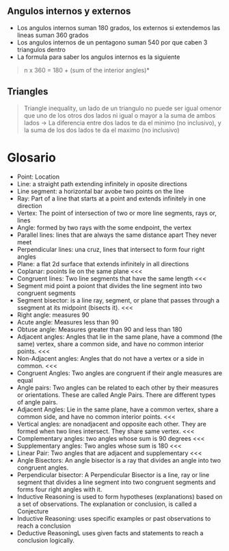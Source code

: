 ## Angulos internos y externos
- Los angulos internos suman 180 grados, los externos si extendemos las lineas suman 360 grados
- Los angulos internos de un pentagono suman  540 por que caben 3 triangulos dentro
- La formula para saber los angulos internos es la siguiente
> n x 360 = 180 + (sum of the interior angles)*


## Triangles
> Triangle inequality, un lado de un triangulo no puede ser igual omenor que uno de los otros dos lados ni igual o mayor a la suma de ambos lados -> La diferencia entre dos lados te da el minimo (no inclusivo), y la suma de los dos lados te da el maximo (no inclusivo)


# Glosario
- Point: Location
- Line: a straight path extending infinitely in oposite directions
- Line segment: a horizontal bar avobe two points on the line
- Ray: Part of a line that starts at a point and extends infinitely in one direction
- Vertex: The point of intersection of two or more line segments, rays or, lines
- Angle: formed by two rays with the some endpoint, the vertex
- Parallel lines: lines that are always the same distance apart They never meet
- Perpendicular lines: una cruz, lines that intersect to form four right angles
- Plane: a flat 2d surface that extends infinitely in all directions
- Coplanar: pooints lie on the same plane <<<
- Congruent lines: Two line segments that have the same length <<<
- Segment mid point a poiont that divides the line segment into two congruent segments
- Segment bisector: is a line ray, segment, or plane that passes through a ssegment at its midpoint (bisects it). <<< 
- Right angle: measures 90
- Acute angle: Measures less than 90
- Obtuse angle: Measures greater than 90 and less than 180
- Adjacent angles: Angles that lie in the same plane, have a commond (the same) vertex, share a common side, and have no common interior points. <<<
- Non-Adjacent angles: Angles that do not have a vertex or a side in common. <<<
- Congruent Angles: Two angles are congruent if their angle measures are equal
- Angle pairs: Two angles can be related to each other by their measures or orientations. These are called Angle Pairs. There are different types of angle pairs.
- Adjacent Angles: Lie in the same plane, have a common vertex, share a common side, and have no common interior points. <<<
- Vertical angles: are nonadjacent and opposite each other. They are formed when two lines intersect. They share same vertex. <<<
- Complementary angles: two angles whose sum is 90 degrees <<<
- Supplementary angles: Two angles whose sum is 180 <<<
- Linear Pair: Two angles that are adjacent and supplementary <<< 
- Angle Bisectors: An angle bisector is a ray that divides an angle into two congruent angles.
- Perpendicular bisector: A Perpendicular Bisector is a line, ray or line segment that divides a line segment into two congruent segments and forms four right angles with it.
- Inductive Reasoning is used to form hypotheses (explanations) based on a set of observations. The explanation or conclusion, is called a Conjecture
- Inductive Reasoning: uses specific examples or past observations to reach a conclusion
- Deductive ReasoningL uses given facts and statements to reach a conclusion logically.
